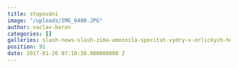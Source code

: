 ```yaml
---
title: stopování
image: "/uploads/IMG_0400.JPG"
author: vaclav-beran
categories: []
galleries: slash-news-slash-zima-umoznila-spocitat-vydry-v-orlickych-horach
position: 91
date: 2017-01-26 07:10:38.000000000 Z
---
```

